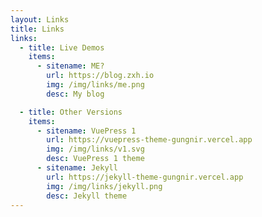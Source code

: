 ```yaml
---
layout: Links
title: Links
links:
  - title: Live Demos
    items:
      - sitename: ME?
        url: https://blog.zxh.io
        img: /img/links/me.png
        desc: My blog

  - title: Other Versions
    items:
      - sitename: VuePress 1
        url: https://vuepress-theme-gungnir.vercel.app
        img: /img/links/v1.svg
        desc: VuePress 1 theme
      - sitename: Jekyll
        url: https://jekyll-theme-gungnir.vercel.app
        img: /img/links/jekyll.png
        desc: Jekyll theme
---
```

